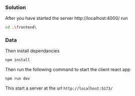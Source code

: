 
### Solution
After you have started the server  http://localhost:4000/ run

```bash
cd .\frontend\
```

### Data
Then install dependancies

```bash
npm install
```

Then run the following command to start the client react app

```bash
npm run dev
```

This start a  server at the url `http://localhost:5173/` 




